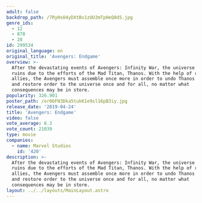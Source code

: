 ```yaml
---
adult: false
backdrop_path: /7RyHsO4yDXtBv1zUU3mTpHeQ0d5.jpg
genre_ids:
  - 12
  - 878
  - 28
id: 299534
original_language: en
original_title: 'Avengers: Endgame'
overview: >-
  After the devastating events of Avengers: Infinity War, the universe is in
  ruins due to the efforts of the Mad Titan, Thanos. With the help of remaining
  allies, the Avengers must assemble once more in order to undo Thanos' actions
  and restore order to the universe once and for all, no matter what
  consequences may be in store.
popularity: 326.901
poster_path: /or06FN3Dka5tukK1e9sl16pB3iy.jpg
release_date: '2019-04-24'
title: 'Avengers: Endgame'
video: false
vote_average: 8.3
vote_count: 21039
type: movie
companies:
  - name: Marvel Studios
    id: '420'
description: >-
  After the devastating events of Avengers: Infinity War, the universe is in
  ruins due to the efforts of the Mad Titan, Thanos. With the help of remaining
  allies, the Avengers must assemble once more in order to undo Thanos' actions
  and restore order to the universe once and for all, no matter what
  consequences may be in store.
layout: ../../layouts/MainLayout.astro
---
```


